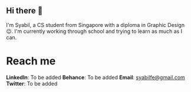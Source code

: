## Hi there 👋

I'm Syabil, a CS student from Singapore with a diploma in Graphic Design 😉.
I'm currently working through school and trying to learn as much as I can.

# Reach me
**LinkedIn**: To be added
**Behance**: To be added
**Email**: syabilfe@gmail.com
**Twitter**: To be added

<!--
**munkie50/munkie50** is a ✨ _special_ ✨ repository because its `README.md` (this file) appears on your GitHub profile.

Here are some ideas to get you started:

- 🔭 I’m currently working on ...
- 🌱 I’m currently learning ...
- 👯 I’m looking to collaborate on ...
- 🤔 I’m looking for help with ...
- 💬 Ask me about ...
- 📫 How to reach me: ...
- 😄 Pronouns: ...
- ⚡ Fun fact: ...
-->
